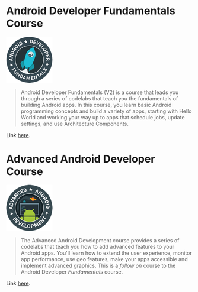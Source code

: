  # Android Developer Fundamentals Course
 
 ![ADF](https://github.com/StarkSources/blog/blob/master/img/adf_logo.png "Fundamentals")
 
> Android Developer Fundamentals (V2) is a course that leads you through a series of codelabs that teach you the fundamentals of
building Android apps. In this course, you learn basic Android programming concepts and build a variety of apps, starting with 
Hello World and working your way up to apps that schedule jobs, update settings, and use Architecture Components.

Link [here](https://codelabs.developers.google.com/android-training/).


# Advanced Android Developer Course

![AAD](https://github.com/StarkSources/blog/blob/master/img/aad_logo.png "Advanced")

> The Advanced Android Development course provides a series of codelabs that teach you how to add advanced features to your Android apps.
You'll learn how to extend the user experience, monitor app performance, use geo features, make your apps 
accessible and implement advanced graphics.
This is a *follow on* course to the Android Developer *Fundamentals* course.

Link [here](https://codelabs.developers.google.com/advanced-android-training/).


